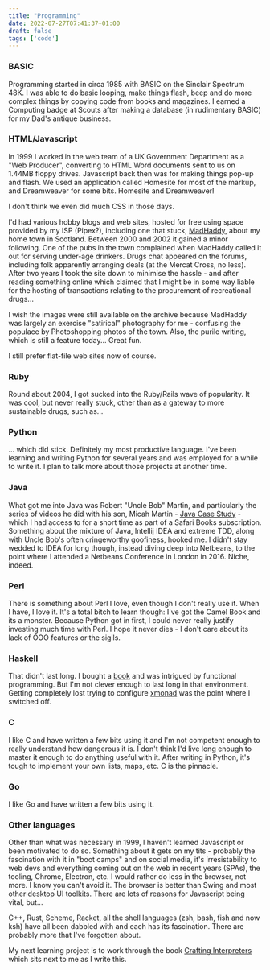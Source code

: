```yaml
---
title: "Programming"
date: 2022-07-27T07:41:37+01:00
draft: false
tags: ['code']
---
```


### BASIC

Programming started in circa 1985 with BASIC on the Sinclair Spectrum 48K. I was able to do basic looping, make things flash, beep and do more complex things by copying code from books and magazines. I earned a Computing badge at Scouts after making a database (in rudimentary BASIC) for my Dad's antique business.

### HTML/Javascript

In 1999 I worked in the web team of a UK Government Department as a "Web Producer", converting to HTML Word documents sent to us on 1.44MB floppy drives. Javascript back then was for making things pop-up and flash. We used an application called Homesite for most of the markup, and Dreamweaver for some bits. Homesite and Dreamweaver!

I don't think we even did much CSS in those days.

I'd had various hobby blogs and web sites, hosted for free using space provided by my ISP (Pipex?), including one that stuck, [MadHaddy](https://web.archive.org/web/20020216192240/http://www.madhaddy.com/), about my home town in Scotland. Between 2000 and 2002 it gained a minor following. One of the pubs in the town complained when MadHaddy called it out for serving under-age drinkers. Drugs chat appeared on the forums, including folk apparently arranging deals (at the Mercat Cross, no less). After two years I took the site down to minimise the hassle - and after reading something online which claimed that I might be in some way liable for the hosting of transactions relating to the procurement of recreational drugs...

I wish the images were still available on the archive because MadHaddy was largely an exercise "satirical" photography for me - confusing the populace by Photoshopping photos of the town. Also, the purile writing, which is still a feature today... Great fun.

I still prefer flat-file web sites now of course.

### Ruby

Round about 2004, I got sucked into the Ruby/Rails wave of popularity. It was cool, but never really stuck, other than as a gateway to more sustainable drugs, such as...

### Python

... which did stick. Definitely my most productive language. I've been learning and writing Python for several years and was employed for a while to write it. I plan to talk more about those projects at another time.

### Java

What got me into Java was Robert "Uncle Bob" Martin, and particularly the series of videos he did with his son, Micah Martin - [Java Case Study](https://cleancoders.com/series/java-case-study) - which I had access to for a short time as part of a Safari Books subscription. Something about the mixture of Java, Intellij IDEA and extreme TDD, along with Uncle Bob's often cringeworthy goofiness, hooked me. I didn't stay wedded to IDEA for long though, instead diving deep into Netbeans, to the point where I attended a Netbeans Conference in London in 2016. Niche, indeed.

### Perl

There is something about Perl I love, even though I don't really use it. When I have, I love it. It's a total bitch to learn though: I've got the Camel Book and its a monster. Because Python got in first, I could never really justify investing much time with Perl. I hope it never dies - I don't care about its lack of OOO features or the sigils.

### Haskell

That didn't last long. I bought a [book](https://haskellbook.com/) and was intrigued by functional programming. But I'm not clever enough to last long in that environment. Getting completely lost trying to configure [xmonad](https://hackage.haskell.org/package/xmonad) was the point where I switched off.

### C

I like C and have written a few bits using it and I'm not competent enough to really understand how dangerous it is. I don't think I'd live long enough to master it enough to do anything useful with it. After writing in Python, it's tough to implement your own lists, maps, etc. C is the pinnacle.

### Go

I like Go and have written a few bits using it.

### Other languages

Other than what was necessary in 1999, I haven't learned Javascript or been motivated to do so. Something about it gets on my tits - probably the fascination with it in "boot camps" and on social media, it's irresistability to web devs and everything coming out on the web in recent years (SPAs), the tooling, Chrome, Electron, etc. I would rather do less in the browser, not more. I know you can't avoid it. The browser is better than Swing and most other desktop UI toolkits. There are lots of reasons for Javascript being vital, but...

C++, Rust, Scheme, Racket, all the shell languages (zsh, bash, fish and now ksh) have all been dabbled with and each has its fascination. There are probably more that I've forgotten about.

My next learning project is to work through the book [Crafting Interpreters](https://craftinginterpreters.com/) which sits next to me as I write this.

